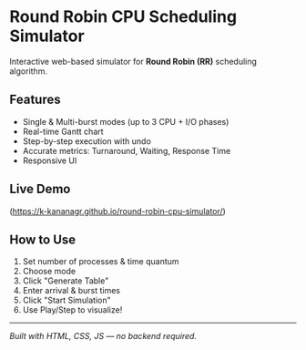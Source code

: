 # Round Robin CPU Scheduling Simulator

Interactive web-based simulator for **Round Robin (RR)** scheduling algorithm.

## Features
- Single & Multi-burst modes (up to 3 CPU + I/O phases)
- Real-time Gantt chart
- Step-by-step execution with undo
- Accurate metrics: Turnaround, Waiting, Response Time
- Responsive UI

## Live Demo
(https://k-kananagr.github.io/round-robin-cpu-simulator/)

## How to Use
1. Set number of processes & time quantum
2. Choose mode
3. Click "Generate Table"
4. Enter arrival & burst times
5. Click "Start Simulation"
6. Use Play/Step to visualize!

---

*Built with HTML, CSS, JS — no backend required.*
